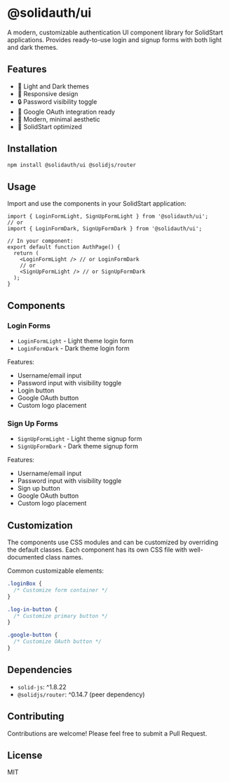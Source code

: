 # @solidauth/ui

A modern, customizable authentication UI component library for SolidStart applications. Provides ready-to-use login and signup forms with both light and dark themes.

## Features

- 🎨 Light and Dark themes
- 📱 Responsive design
- 🔒 Password visibility toggle
- 🚀 Google OAuth integration ready
- 💅 Modern, minimal aesthetic
- 🎯 SolidStart optimized

## Installation

```bash
npm install @solidauth/ui @solidjs/router
```

## Usage

Import and use the components in your SolidStart application:

```tsx
import { LoginFormLight, SignUpFormLight } from '@solidauth/ui';
// or
import { LoginFormDark, SignUpFormDark } from '@solidauth/ui';

// In your component:
export default function AuthPage() {
  return (
    <LoginFormLight /> // or LoginFormDark
    // or
    <SignUpFormLight /> // or SignUpFormDark
  );
}
```

## Components

### Login Forms

- `LoginFormLight` - Light theme login form
- `LoginFormDark` - Dark theme login form

Features:

- Username/email input
- Password input with visibility toggle
- Login button
- Google OAuth button
- Custom logo placement

### Sign Up Forms

- `SignUpFormLight` - Light theme signup form
- `SignUpFormDark` - Dark theme signup form

Features:

- Username/email input
- Password input with visibility toggle
- Sign up button
- Google OAuth button
- Custom logo placement

## Customization

The components use CSS modules and can be customized by overriding the default classes. Each component has its own CSS file with well-documented class names.

Common customizable elements:

```css
.loginBox {
  /* Customize form container */
}

.log-in-button {
  /* Customize primary button */
}

.google-button {
  /* Customize OAuth button */
}
```

## Dependencies

- `solid-js`: ^1.8.22
- `@solidjs/router`: ^0.14.7 (peer dependency)

## Contributing

Contributions are welcome! Please feel free to submit a Pull Request.

## License

MIT

